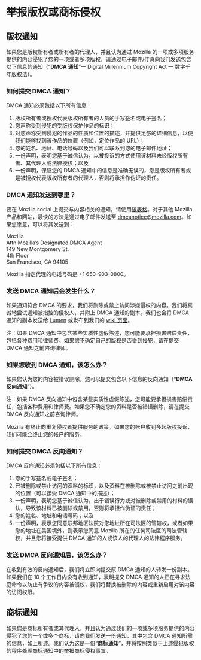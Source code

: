 # 举报版权或商标侵权

## 版权通知

如果您是版权所有者或所有者的代理人，并且认为通过 Mozilla 的一项或多项服务提供的内容侵犯了您的一项或者多项版权，请通过电子邮件/传真向我们发送包含以下信息的通知（“**DMCA 通知**”一 Digital Millennium Copyright Act 一 数字千年版权法）。

### 如何提交 DMCA 通知？

DMCA 通知必须包括以下所有信息：

1. 版权所有者或授权代表版权所有者的人员的手写签名或电子签名；
2. 您声称受到侵犯的受版权保护作品的标识；
3. 对您声称受到侵犯的作品的性质和位置的描述，并提供足够的详细信息，以便我们能够找到该作品的位置（例如，定位作品的 URL）；
4. 您的姓名、地址、电话号码以及我们可以联系到您的电子邮件地址；
5. 一份声明，表明您基于诚信认为，以被投诉的方式使用该材料未经版权所有者、其代理人或法律授权；以及
6. 一份声明，保证您的 DMCA 通知中的信息是准确无误的，您是版权所有者或是被授权代表版权所有者的代理人，否则将承担作伪证的责任。

### DMCA 通知发送到哪里？

要在 Mozilla.social 上提交与内容相关的通知，请使用[该表格](https://reports.mozilla.social/infringement-form)。对于其他 Mozilla 产品和网站，最快的方法是通过电子邮件发送至 [dmcanotice@mozilla.com](mailto:dmcanotice@mozilla.com)。如果您愿意，可以将其发送到：

Mozilla  
Attn:Mozilla’s Designated DMCA Agent  
149 New Montgomery St.  
4th Floor  
San Francisco, CA 94105  

Mozilla 指定代理的电话号码是 +1 650-903-0800。

### 发送 DMCA 通知后会发生什么？

如果通知符合 DMCA 的要求，我们将删除或禁止访问涉嫌侵权的内容。我们将真诚地尝试通知被指控的侵权人，并附上 DMCA 通知的副本。我们也会将 DMCA 通知的副本发送给 [Lumen](https://lumendatabase.org/) 或发布到我们的 [wiki 页面](https://wiki.mozilla.org/Legal/Infringement_Notices)。

注：如果 DMCA 通知中包含某些实质性虚假陈述，您可能要承担损害赔偿责任，包括各种费用和律师费。如果您不确定自己的版权是否受到侵犯，请在提交 DMCA 通知之前咨询律师。

### 如果您收到 DMCA 通知，该怎么办？

如果您认为您的内容被错误删除，您可以提交包含以下信息的反向通知（“**DMCA 反向通知**”）。

注：如果 DMCA 反向通知中包含某些实质性虚假陈述，您可能要承担损害赔偿责任，包括各种费用和律师费。如果您不确定您的资料是否被错误删除，请在提交 DMCA 反向通知之前咨询律师。

Mozilla 有终止向重复侵权者提供服务的政策。如果您的帐户收到多起版权投诉，我们可能会终止您的帐户的服务。

### 如何提交 DMCA 反向通知？

DMCA 反向通知必须包括以下所有信息：

1. 您的手写签名或电子签名；
2. 已被删除或禁止访问的资料的标识，以及资料在被删除或被禁止访问之前出现的位置（可以接受 DMCA 通知中的描述）；
3. 一份声明，表明您基于诚信认为，出于错误行为或对被删除或禁用的材料的误认，导致该材料已被删除或禁用，否则将承担作伪证的责任；
4. 您的姓名、地址和电话号码；以及
5. 一份声明，表示您同意联邦地区法院对您地址所在司法区的管辖权，或者如果您的地址在美国境外，则表示您同意 Mozilla 所在的任何司法区的司法管辖权，并且您将接受提供 DMCA 通知的人或该人的代理人的法律程序服务。

### 发送 DMCA 反向通知后，该怎么办？

在收到有效的反向通知后，我们将立即向提交原 DMCA 通知的人转发一份副本。如果我们在 10 个工作日内没有收到通知，表明提交 DMCA 通知的人正在寻求法庭命令以防止有争议的内容被侵权，我们将替换被删除的内容或重新启用对该内容的访问权限。

## 商标通知

如果您是商标所有者或其代理人，并且认为通过我们的一项或多项服务提供的内容侵犯了您的一个或多个商标，请向我们发送一份通知，其中包含 DMCA 通知所需的信息，如上所述。我们认为这是一份“**商标通知**”，并将按照类似于上述侵犯版权的程序处理商标通知中的举报商标侵权事宜。
